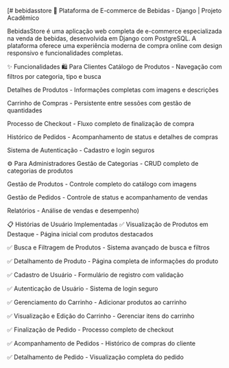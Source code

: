 [# bebidasstore
🍷 Plataforma de E-commerce de Bebidas - Django | Projeto Acadêmico

BebidasStore é uma aplicação web completa de e-commerce especializada na venda de bebidas, desenvolvida em Django com PostgreSQL. A plataforma oferece uma experiência moderna de compra online com design responsivo e funcionalidades completas.

✨ Funcionalidades
🛍️ Para Clientes
Catálogo de Produtos - Navegação com filtros por categoria, tipo e busca

Detalhes de Produtos - Informações completas com imagens e descrições

Carrinho de Compras - Persistente entre sessões com gestão de quantidades

Processo de Checkout - Fluxo completo de finalização de compra

Histórico de Pedidos - Acompanhamento de status e detalhes de compras

Sistema de Autenticação - Cadastro e login seguros

⚙️ Para Administradores
Gestão de Categorias - CRUD completo de categorias de produtos

Gestão de Produtos - Controle completo do catálogo com imagens

Gestão de Pedidos - Controle de status e acompanhamento de vendas

Relatórios - Análise de vendas e desempenho)


📋 Histórias de Usuário Implementadas
✅ Visualização de Produtos em Destaque - Página inicial com produtos destacados

✅ Busca e Filtragem de Produtos - Sistema avançado de busca e filtros

✅ Detalhamento de Produto - Página completa de informações do produto

✅ Cadastro de Usuário - Formulário de registro com validação

✅ Autenticação de Usuário - Sistema de login seguro

✅ Gerenciamento do Carrinho - Adicionar produtos ao carrinho

✅ Visualização e Edição do Carrinho - Gerenciar itens do carrinho

✅ Finalização de Pedido - Processo completo de checkout

✅ Acompanhamento de Pedidos - Histórico de compras do cliente

✅ Detalhamento de Pedido - Visualização completa do pedido
